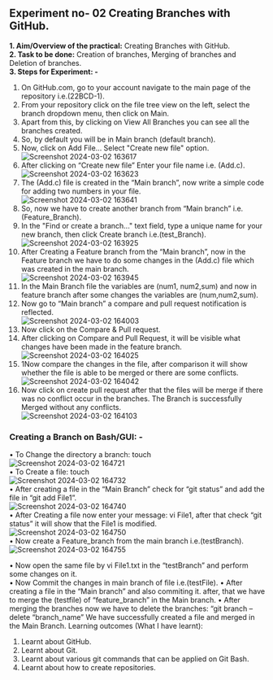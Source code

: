 ## Experiment no- 02 Creating Branches with GitHub.
**1. Aim/Overview of the practical:** Creating Branches with GitHub.  
**2. Task to be done:** Creation of branches, Merging of branches and Deletion of branches.  
**3. Steps for Experiment: -**  
1) On GitHub.com, go to your account navigate to the main page of the repository i.e.(22BCD-1).  
2) From your repository click on the file tree view on the left, select the branch dropdown menu, then click on Main.  
3) Apart from this, by clicking on View All Branches you can see all the branches created.  
4) So, by default you will be in Main branch (default branch).  
5) Now, click on Add File... Select "Create new file" option.    
   ![Screenshot 2024-03-02 163617](https://github.com/adarshkrsingh07/Pract_Sem04/assets/123314058/2c08d8b0-137d-4ef0-9852-224a0b3e6af8)    
6) After clicking on “Create new file” Enter your file name i.e. (Add.c).  
  ![Screenshot 2024-03-02 163623](https://github.com/adarshkrsingh07/Pract_Sem04/assets/123314058/142dfd15-b4ad-4ed3-9133-c99461389da9)  
7) The (Add.c) file is created in the “Main branch”, now write a simple code for adding two numbers in your file.    
![Screenshot 2024-03-02 163641](https://github.com/adarshkrsingh07/Pract_Sem04/assets/123314058/a161e563-72dd-4612-a007-e683cafeaf10)    
8) So, now we have to create another branch from “Main branch” i.e. (Feature_Branch).    
9) In the "Find or create a branch..." text field, type a unique name for your new branch, then click Create branch i.e.(test_Branch).    
![Screenshot 2024-03-02 163925](https://github.com/adarshkrsingh07/Pract_Sem04/assets/123314058/b80cac18-60b5-4391-9974-c3678287fdbc)      
10) After Creating a Feature branch from the “Main branch”, now in the Feature branch we have to do some changes in the (Add.c) file which was created in the main branch.    
![Screenshot 2024-03-02 163945](https://github.com/adarshkrsingh07/Pract_Sem04/assets/123314058/3611da1e-d834-4f7b-9af3-8e76b4c0cc89)      
11) In the Main Branch file the variables are (num1, num2,sum) and now in feature branch after some changes the variables are (num,num2,sum).    
12) Now go to “Main branch” a compare and pull request notification is reflected.    
![Screenshot 2024-03-02 164003](https://github.com/adarshkrsingh07/Pract_Sem04/assets/123314058/8e669ac3-bbfe-4de5-a9c6-404ce2a9c049)      
13) Now click on the Compare & Pull request.    
14) After clicking on Compare and Pull Request, it will be visible what changes have been made in the feature branch.    
![Screenshot 2024-03-02 164025](https://github.com/adarshkrsingh07/Pract_Sem04/assets/123314058/25f7c38f-164a-4ed7-99a1-ad50d2373f31)    
15) 1Now compare the changes in the file, after comparison it will show whether the file is able to be merged or there are some conflicts.    
![Screenshot 2024-03-02 164042](https://github.com/adarshkrsingh07/Pract_Sem04/assets/123314058/0b24c529-d3c1-43f3-88b1-4cdb53db70c5)      
16) Now click on create pull request after that the files will be merge if there was no conflict occur in the branches. The Branch is successfully Merged without any conflicts.  
![Screenshot 2024-03-02 164103](https://github.com/adarshkrsingh07/Pract_Sem04/assets/123314058/05159715-54bb-4dba-9924-9240cea9e9aa)  
### Creating a Branch on Bash/GUI: -  
• To Change the directory a branch: touch <File1>  
![Screenshot 2024-03-02 164721](https://github.com/adarshkrsingh07/Pract_Sem04/assets/123314058/ae361560-5523-4a05-814e-413ddbc105f2)  
• To Create a file: touch <File1>    
![Screenshot 2024-03-02 164732](https://github.com/adarshkrsingh07/Pract_Sem04/assets/123314058/ecf31e6f-6279-4176-a8ba-40ebdf9e964a)  
• After creating a file in the “Main Branch” check for “git status” and add the file in “git add File1”.      
![Screenshot 2024-03-02 164740](https://github.com/adarshkrsingh07/Pract_Sem04/assets/123314058/b52e1146-926f-4a23-82b5-8b6f68b4885c)    
• After Creating a file now enter your message: vi File1, after that check “git status” it will show that the File1 is modified.  
![Screenshot 2024-03-02 164750](https://github.com/adarshkrsingh07/Pract_Sem04/assets/123314058/2cc3317b-0d95-49e5-9d9c-78d711a58b6e)  
• Now create a Feature_branch from the main branch i.e.(testBranch).  
![Screenshot 2024-03-02 164755](https://github.com/adarshkrsingh07/Pract_Sem04/assets/123314058/910b114d-d180-48eb-9692-ad2e95eeeab1)

• Now open the same file by vi File1.txt in the “testBranch” and perform some changes on it.  
• Now Commit the changes in main branch of file i.e.(testFile).
• After creating a file in the “Main branch” and also commiting it. after, that we
have to merge the (testfile) of “feature_branch” in the Main branch.
• After merging the branches now we have to delete the branches: “git branch –
delete “branch_name”
We have successfully created a file and merged in the Main Branch.
Learning outcomes (What I have learnt):
1. Learnt about GitHub.
2. Learnt about Git.
3. Learnt about various git commands that can be applied on Git Bash.
4. Learnt about how to create repositories.
